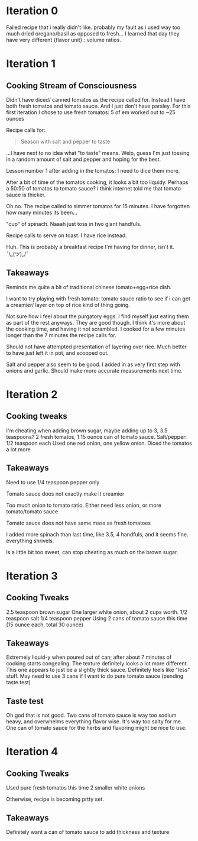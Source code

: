 # Iteration 0

Failed recipe that i really didn't like.
probably my fault as i used way too much dried oregano/basil as opposed to fresh...
I learned that day they have very different {flavor unit} : volume ratios.


# Iteration 1

## Cooking Stream of Consciousness

Didn't have diced/ canned tomatos as the recipe called for. Instead I have both fresh tomatos and tomato sauce.
And I just don't have parsley.
For this first iteration I chose to use fresh tomatos: 5 of em worked out to ~25 ounces

Recipe calls for:
> Season with salt and pepper to taste

...I have next to no idea what "to taste" means. Welp, guess I'm just tossing in a random amount of salt and pepper and hoping for the best.

Lesson number 1 after adding in the tomatos: I need to dice them more.

After a bit of time of the tomatos cooking, it looks a bit too liquidy. Perhaps a 50:50 of tomatos to tomato sauce? I think internet told me that tomato sauce is thicker.

Oh no. The recipe called to simmer tomatos for 15 minutes. I have forgotten how many minutes its been...

"cup" of spinach. Naaah just toss in two giant handfuls.

Recipe calls to serve on toast. I have rice instead.

Huh. This is probably a breakfast recipe I'm having for dinner, isn't it. ¯\\\_(ツ)\_/¯

## Takeaways

Reminds me quite a bit of traditional chinese tomato+egg+rice dish.

I want to try playing with fresh tomato: tomato sauce ratio to see if i can get a creamier/ layer on top of rice kind of thing going.

Not sure how i feel about the purgatory eggs. I find myself just eating them as part of the rest anyways. They are good though. I think it's more about the cooking time, and having it not scrambled. I cooked for a few minutes longer than the 7 minutes the recipe calls for.

Should not have attempted presentation of layering over rice. Much better to have just left it in pot, and scooped out.

Salt and pepper also seem to be good. I added in as very first step with onions and garlic. Should make more accurate measurements next time.

# Iteration 2

## Cooking tweaks

I'm cheating when adding brown sugar, maybe adding up to 3, 3.5 teaspoons?
2 fresh tomatos, 1 15 ounce can of tomato sauce.
Salt/pepper: 1/2 teaspoon each
Used one red onion, one yellow onion.
Diced the tomatos a lot more

## Takeaways

Need to use 1/4 teaspoon pepper only

Tomato sauce does not exactly make it creamier

Too much onion to tomato ratio. Either need less onion, or more tomato/tomato sauce

Tomato sauce does not have same mass as fresh tomatoes

I added more spinach than last time, like 3.5, 4 handfuls, and it seems fine. everything shrivels.

Is a little bit too sweet, can stop cheating as much on the brown sugar.

# Iteration 3

## Cooking Tweaks

2.5 teaspoon brown sugar
One larger white onion, about 2 cups worth.
1/2 teaspoon salt
1/4 teaspoon pepper
Using 2 cans of tomato sauce this time (15 ounce each, total 30 ounce)

## Takeaways

Extremely liquid-y when poured out of can; after about 7 minutes of cooking starts congealing.
The texture definitely looks a lot more different. This one appears to just be a slightly thick sauce.
Definitely feels like "less" stuff. May need to use 3 cans if I want to do pure tomato sauce (pending taste test)

## Taste test

Oh god that is not good.
Two cans of tomato sauce is way too sodium heavy, and overwhelms everything flavor wise. It's way too salty for me.
One can of tomato sauce for the herbs and flavoring might be nice to use.

# Iteration 4

## Cooking Tweaks

Used pure fresh tomatos this time
2 smaller white onions

Otherwise, recipe is becoming prtty set.

## Takeaways

Definitely want a can of tomato sauce to add thickness and texture
